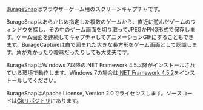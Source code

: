 [BurageSnap](https://osdn.jp/projects/buragesnap/)はブラウザーゲーム用のスクリーンキャプチャです。

BurageSnapはあらかじめ指定した複数のゲームから、直近に遊んだゲームのウィンドウを探し、その中のゲーム画面を切り取ってJPEGかPNG形式で保存します。ゲーム画面を連続してキャプチャしてアニメーションGIFにすることもできます。BurageCaptureは白で囲まれた大きな長方形をゲーム画面として認識します。角が丸かったり曖昧だったりしても大丈夫です。

BurageSnapはWindows 7以降の.NET Framework 4.5以降がインストールされている環境で動作します。Windows 7の場合は[.NET Framework 4.5.2](http://www.microsoft.com/ja-JP/download/details.aspx?id=42642)をインストールしてください。

BurageSnapはApache License, Version 2.0でライセンスします。ソースコードは[Gitリポジトリ](https://osdn.jp/projects/buragesnap/scm/git/BurageSnap/)にあります。
